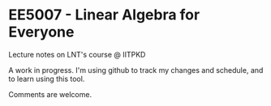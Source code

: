 # EE5007 - Linear Algebra for Everyone
Lecture notes on LNT's course @ IITPKD

A work in progress.
I'm using github to track my changes and schedule, and to learn using this tool.

Comments are welcome.
